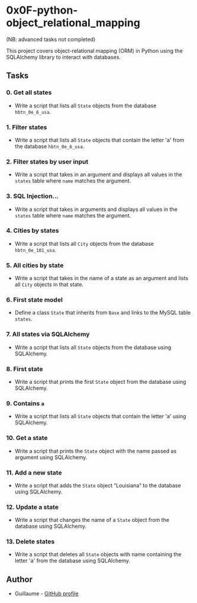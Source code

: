 # 0x0F-python-object_relational_mapping
(NB: advanced tasks not completed)

This project covers object-relational mapping (ORM) in Python using the SQLAlchemy library to interact with databases.

## Tasks

### 0. Get all states
* Write a script that lists all `State` objects from the database `hbtn_0e_6_usa`. 

### 1. Filter states
* Write a script that lists all `State` objects that contain the letter 'a' from the database `hbtn_0e_6_usa`.

### 2. Filter states by user input
* Write a script that takes in an argument and displays all values in the `states` table where `name` matches the argument.

### 3. SQL Injection...
* Write a script that takes in arguments and displays all values in the `states` table where `name` matches the argument. 

### 4. Cities by states
* Write a script that lists all `City` objects from the database `hbtn_0e_101_usa`.

### 5. All cities by state
* Write a script that takes in the name of a state as an argument and lists all `City` objects in that state.

### 6. First state model
* Define a class `State` that inherits from `Base` and links to the MySQL table `states`.

### 7. All states via SQLAlchemy
* Write a script that lists all `State` objects from the database using SQLAlchemy.

### 8. First state
* Write a script that prints the first `State` object from the database using SQLAlchemy.

### 9. Contains `a`
* Write a script that lists all `State` objects that contain the letter 'a' using SQLAlchemy.

### 10. Get a state
* Write a script that prints the `State` object with the name passed as argument using SQLAlchemy.

### 11. Add a new state
* Write a script that adds the `State` object “Louisiana” to the database using SQLAlchemy.

### 12. Update a state
* Write a script that changes the name of a `State` object from the database using SQLAlchemy.

### 13. Delete states
* Write a script that deletes all `State` objects with name containing the letter 'a' from the database using SQLAlchemy.

## Author
* Guillaume - [GitHub profile](https://github.com/bilalayyache)
